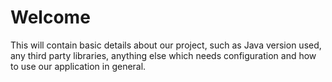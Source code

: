 # Welcome 
This will contain basic details about our project, such as Java version used, any third party libraries, anything else which needs configuration and how to use our application in general. 

